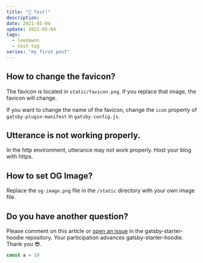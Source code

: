 ```yaml
---
title: "🤩 Test!"
description:
date: 2021-05-04
update: 2021-05-04
tags:
  - leedawnn
  - test-tag
series: "my first post"
---
```


## How to change the favicon?

The favicon is located in `static/favicon.png`. If you replace that image, the favicon will change.

If you want to change the name of the favicon, change the `icon` property of `gatsby-plugin-manifest` in `gatsby-config.js`.

## Utterance is not working properly.

In the http environment, utterance may not work properly. Host your blog with https.

## How to set OG Image?

Replace the `og-image.png` file in the `/static` directory with your own image file.

## Do you have another question?

Please comment on this article or [open an issue](https://github.com/devHudi/gatsby-starter-hoodie/issues) in the gatsby-starter-hoodie repository. Your participation advances gatsby-starter-hoodie. Thank you 😎.

```js
const a = 10
```
